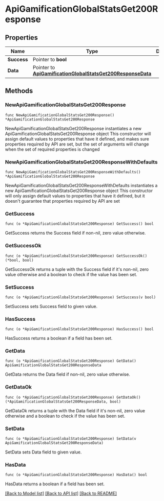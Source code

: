 # ApiGamificationGlobalStatsGet200Response

## Properties

Name | Type | Description | Notes
------------ | ------------- | ------------- | -------------
**Success** | Pointer to **bool** |  | [optional] 
**Data** | Pointer to [**ApiGamificationGlobalStatsGet200ResponseData**](ApiGamificationGlobalStatsGet200ResponseData.md) |  | [optional] 

## Methods

### NewApiGamificationGlobalStatsGet200Response

`func NewApiGamificationGlobalStatsGet200Response() *ApiGamificationGlobalStatsGet200Response`

NewApiGamificationGlobalStatsGet200Response instantiates a new ApiGamificationGlobalStatsGet200Response object
This constructor will assign default values to properties that have it defined,
and makes sure properties required by API are set, but the set of arguments
will change when the set of required properties is changed

### NewApiGamificationGlobalStatsGet200ResponseWithDefaults

`func NewApiGamificationGlobalStatsGet200ResponseWithDefaults() *ApiGamificationGlobalStatsGet200Response`

NewApiGamificationGlobalStatsGet200ResponseWithDefaults instantiates a new ApiGamificationGlobalStatsGet200Response object
This constructor will only assign default values to properties that have it defined,
but it doesn't guarantee that properties required by API are set

### GetSuccess

`func (o *ApiGamificationGlobalStatsGet200Response) GetSuccess() bool`

GetSuccess returns the Success field if non-nil, zero value otherwise.

### GetSuccessOk

`func (o *ApiGamificationGlobalStatsGet200Response) GetSuccessOk() (*bool, bool)`

GetSuccessOk returns a tuple with the Success field if it's non-nil, zero value otherwise
and a boolean to check if the value has been set.

### SetSuccess

`func (o *ApiGamificationGlobalStatsGet200Response) SetSuccess(v bool)`

SetSuccess sets Success field to given value.

### HasSuccess

`func (o *ApiGamificationGlobalStatsGet200Response) HasSuccess() bool`

HasSuccess returns a boolean if a field has been set.

### GetData

`func (o *ApiGamificationGlobalStatsGet200Response) GetData() ApiGamificationGlobalStatsGet200ResponseData`

GetData returns the Data field if non-nil, zero value otherwise.

### GetDataOk

`func (o *ApiGamificationGlobalStatsGet200Response) GetDataOk() (*ApiGamificationGlobalStatsGet200ResponseData, bool)`

GetDataOk returns a tuple with the Data field if it's non-nil, zero value otherwise
and a boolean to check if the value has been set.

### SetData

`func (o *ApiGamificationGlobalStatsGet200Response) SetData(v ApiGamificationGlobalStatsGet200ResponseData)`

SetData sets Data field to given value.

### HasData

`func (o *ApiGamificationGlobalStatsGet200Response) HasData() bool`

HasData returns a boolean if a field has been set.


[[Back to Model list]](../README.md#documentation-for-models) [[Back to API list]](../README.md#documentation-for-api-endpoints) [[Back to README]](../README.md)


